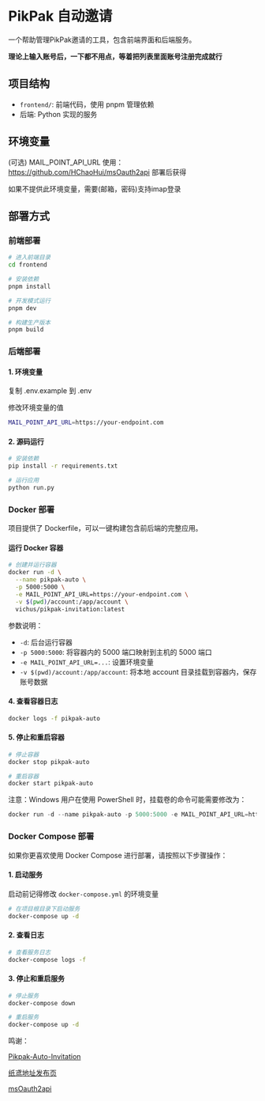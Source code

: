 # PikPak 自动邀请

一个帮助管理PikPak邀请的工具，包含前端界面和后端服务。

**理论上输入账号后，一下都不用点，等着把列表里面账号注册完成就行**

## 项目结构

- `frontend/`: 前端代码，使用 pnpm 管理依赖
- 后端: Python 实现的服务

## 环境变量
(可选) MAIL_POINT_API_URL 使用：https://github.com/HChaoHui/msOauth2api 部署后获得

如果不提供此环境变量，需要(邮箱，密码)支持imap登录

## 部署方式

### 前端部署

```bash
# 进入前端目录
cd frontend

# 安装依赖
pnpm install

# 开发模式运行
pnpm dev

# 构建生产版本
pnpm build
```

### 后端部署

#### 1. 环境变量
复制 .env.example 到 .env

修改环境变量的值

```bash
MAIL_POINT_API_URL=https://your-endpoint.com
```

#### 2. 源码运行

```bash
# 安装依赖
pip install -r requirements.txt

# 运行应用
python run.py
```

### Docker 部署

项目提供了 Dockerfile，可以一键构建包含前后端的完整应用。

#### 运行 Docker 容器

```bash
# 创建并运行容器
docker run -d \
  --name pikpak-auto \
  -p 5000:5000 \
  -e MAIL_POINT_API_URL=https://your-endpoint.com \
  -v $(pwd)/account:/app/account \
  vichus/pikpak-invitation:latest
```

参数说明：
- `-d`: 后台运行容器
- `-p 5000:5000`: 将容器内的 5000 端口映射到主机的 5000 端口
- `-e MAIL_POINT_API_URL=...`: 设置环境变量
- `-v $(pwd)/account:/app/account`: 将本地 account 目录挂载到容器内，保存账号数据

#### 4. 查看容器日志

```bash
docker logs -f pikpak-auto
```

#### 5. 停止和重启容器

```bash
# 停止容器
docker stop pikpak-auto

# 重启容器
docker start pikpak-auto
```

注意：Windows 用户在使用 PowerShell 时，挂载卷的命令可能需要修改为：
```powershell
docker run -d --name pikpak-auto -p 5000:5000 -e MAIL_POINT_API_URL=https://your-endpoint.com -v ${PWD}/account:/app/account vichus/pikpak-invitation
```

### Docker Compose 部署

如果你更喜欢使用 Docker Compose 进行部署，请按照以下步骤操作：

#### 1. 启动服务

启动前记得修改 `docker-compose.yml` 的环境变量

```bash
# 在项目根目录下启动服务
docker-compose up -d
```

#### 2. 查看日志

```bash
# 查看服务日志
docker-compose logs -f
```

#### 3. 停止和重启服务

```bash
# 停止服务
docker-compose down

# 重启服务
docker-compose up -d
```

鸣谢：

[Pikpak-Auto-Invitation](https://github.com/Bear-biscuit/Pikpak-Auto-Invitation)

[纸鸢地址发布页](https://kiteyuan.info/)

[msOauth2api](https://github.com/HChaoHui/msOauth2api)
